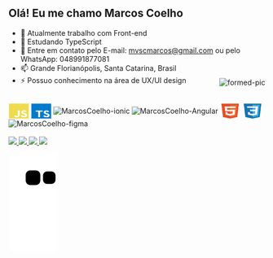 ## Olá! Eu me chamo Marcos Coelho


- 🔭 Atualmente trabalho com Front-end
- 🌱 Estudando TypeScript
- 💬 Entre em contato pelo E-mail: mvscmarcos@gmail.com ou pelo WhatsApp: 048991877081
- 📫 Grande Florianópolis, Santa Catarina, Brasil
- ⚡ Possuo conhecimento na área de UX/UI design

<div dir="auto"><br>
<img align="center" alt="MarcosCoelho-Js" height="30" width="40" src="https://raw.githubusercontent.com/devicons/devicon/master/icons/javascript/javascript-plain.svg" style="max-width: 100%;">
<img align="center" alt="MarcosCoelho-Ts" height="30" width="40" src="https://raw.githubusercontent.com/devicons/devicon/master/icons/typescript/typescript-plain.svg" style="max-width: 100%;">
<img align="center" alt="MarcosCoelho-ionic" height="30" width="40"  src="https://cdn.jsdelivr.net/gh/devicons/devicon/icons/ionic/ionic-original.svg" style="max-width: 100%;"/>
<img align="center" alt="MarcosCoelho-Angular" height="30" width="40" src="https://cdn.jsdelivr.net/gh/devicons/devicon/icons/angularjs/angularjs-original.svg" style="max-width: 100%;"/>  
<img align="center" alt="MarcosCoelho-HTML" height="30" width="40" src="https://raw.githubusercontent.com/devicons/devicon/master/icons/html5/html5-original.svg" style="max-width: 100%;">
<img align="center" alt="MarcosCoelho-CSS" height="30" width="40" src="https://raw.githubusercontent.com/devicons/devicon/master/icons/css3/css3-original.svg" style="max-width: 100%;">
<img align="center" alt="MarcosCoelho-figma" height="30" width="40" src="https://cdn.jsdelivr.net/gh/devicons/devicon/icons/figma/figma-original.svg" style="max-width: 100%;" />

<img align="right" alt="formed-pic" height="350" src="https://i.ibb.co/wr4T4Y1/graduado.png" style="max-width: 100%; margin-top: -80px;">
</div>

<div dir="auto"><br>
<a href="https://github.com/MarquinhoCoelho/"> </a>
<a href="https://www.instagram.com/marquinhox.coelho/" rel="nofollow">
<img src="https://camo.githubusercontent.com/acaa286597b43c96dc02b69b90de15a65c52063e31835b763a061cc815f64bac/68747470733a2f2f696d672e736869656c64732e696f2f62616467652f2d496e7374616772616d2d2532334534343035463f7374796c653d666f722d7468652d6261646765266c6f676f3d696e7374616772616d266c6f676f436f6c6f723d7768697465" data-canonical src="https://img.shields.io/badge/-Instagram-%23E4405F?style=for-the-badge&amp;logo=instagram&amp;logoColor=white" style="max-width: 100%;">
</a>
 	
<a href="mailto:mvscmarcos@gmail.com">
<img src="https://camo.githubusercontent.com/927d6b3961fa048ff7303daf291cb5869dfa25018997cf8c1373c2f6a85b1458/68747470733a2f2f696d672e736869656c64732e696f2f62616467652f2d476d61696c2d2532333333333f7374796c653d666f722d7468652d6261646765266c6f676f3d676d61696c266c6f676f436f6c6f723d7768697465" data-canonical-src="https://img.shields.io/badge/-Gmail-%23333?style=for-the-badge&amp;logo=gmail&amp;logoColor=white" style="max-width: 100%;">
</a>
  
<a href="https://www.linkedin.com/in/marcos-coelho-perfil/" rel="nofollow">
<img src="https://camo.githubusercontent.com/c00f87aeebbec37f3ee0857cc4c20b21fefde8a96caf4744383ebfe44a47fe3f/68747470733a2f2f696d672e736869656c64732e696f2f62616467652f2d4c696e6b6564496e2d2532333030373742353f7374796c653d666f722d7468652d6261646765266c6f676f3d6c696e6b6564696e266c6f676f436f6c6f723d7768697465" data-canonical-src="https://img.shields.io/badge/-LinkedIn-%230077B5?style=for-the-badge&amp;logo=linkedin&amp;logoColor=white" style="max-width: 100%;">
</a> 
  
<a href="https://api.whatsapp.com/send?phone=5548991877081&text=Ol%C3%A1%2C%20Marcos" rel="nofollow">
<img src="https://img.shields.io/badge/WhatsApp-25D366?style=for-the-badge&logo=whatsapp&logoColor=white"  style="max-width: 100%;">
</a>
 
</div>

 ![Snake animation](https://github.com/MarquinhoCoelho/MarquinhoCoelho/blob/output/github-contribution-grid-snake.svg)
